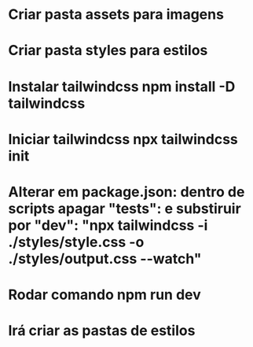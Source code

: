 # Criar pasta assets para imagens  

# Criar pasta styles para estilos  

# Instalar tailwindcss npm install -D tailwindcss  

# Iniciar tailwindcss npx tailwindcss init  

# Alterar em package.json: dentro de scripts apagar "tests": e substiruir por "dev": "npx tailwindcss -i ./styles/style.css -o ./styles/output.css --watch"    

# Rodar comando  npm run dev  

# Irá criar as pastas de estilos  

